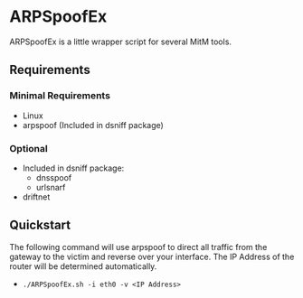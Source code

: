# ARPSpoofEx

ARPSpoofEx is a little wrapper script for several MitM tools.


## Requirements

### Minimal Requirements

* Linux
* arpspoof (Included in dsniff package)

### Optional

* Included in dsniff package:
	* dnsspoof 
	* urlsnarf
* driftnet


## Quickstart

The following command will use arpspoof to direct all traffic from the gateway to the victim and reverse over your interface. The IP Address of the router will be determined automatically.

* `./ARPSpoofEx.sh -i eth0 -v <IP Address>`
